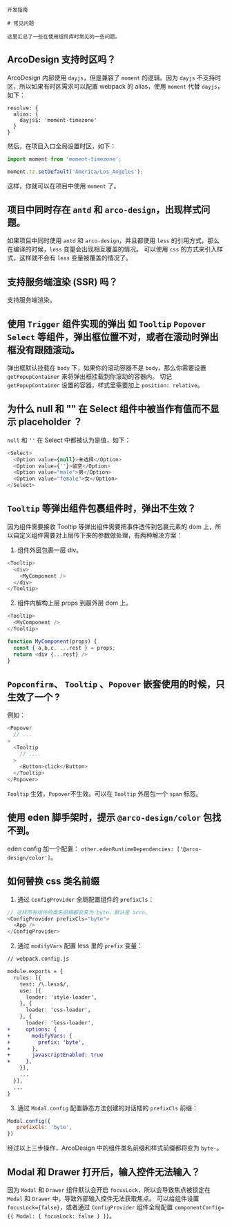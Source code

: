 `````
开发指南

# 常见问题

这里汇总了一些在使用组件库时常见的一些问题。
`````

## ArcoDesign 支持时区吗？

ArcoDesign 内部使用 `dayjs`，但是兼容了 `moment` 的逻辑。因为 `dayjs` 不支持时区，所以如果有时区需求可以配置 webpack 的 alias，使用 `moment` 代替 `dayjs`，如下：

```
resolve: {
  alias: {
    dayjs$: 'moment-timezone'
  }
}
```

然后，在项目入口全局设置时区，如下：

```js
import moment from 'moment-timezone';

moment.tz.setDefault('America/Los_Angeles');
```

这样，你就可以在项目中使用 `moment` 了。

## 项目中同时存在 `antd` 和 `arco-design`，出现样式问题。

如果项目中同时使用 `antd` 和 `arco-design`，并且都使用 `less` 的引用方式，那么在编译的时候，`less` 变量会出现相互覆盖的情况。
可以使用 `css` 的方式来引入样式，这样就不会有 `less` 变量被覆盖的情况了。

## 支持服务端渲染 (SSR) 吗？

支持服务端渲染。

## 使用 `Trigger` 组件实现的弹出 如 `Tooltip` `Popover` `Select` 等组件，弹出框位置不对，或者在滚动时弹出框没有跟随滚动。

弹出框默认挂载在 `body` 下，如果你的滚动容器不是 `body`，那么你需要设置 `getPopupContainer` 来将弹出框挂载到你滚动的容器内。
切记 `getPopupContainer` 设置的容器，样式里需要加上 `position: relative`。

## 为什么 null 和 "" 在 Select 组件中被当作有值而不显示 placeholder ？

`null` 和 `''` 在 Select 中都被认为是值，如下：

```js
<Select>
  <Option value={null}>未选择</Option>
  <Option value={''}>留空</Option>
  <Option value="male">男</Option>
  <Option value="female">女</Option>
</Select>
```

## `Tooltip` 等弹出组件包裹组件时，弹出不生效？

因为组件需要接收 Tooltip 等弹出组件需要把事件透传到包裹元素的 dom 上，所以自定义组件需要对上层传下来的参数做处理，有两种解决方案：

1. 组件外层包裹一层 div。

```js
<Tooltip>
  <div>
    <MyComponent />
  </div>
</Tooltip>
```

2. 组件内解构上层 props 到最外层 dom 上。

```js
<Tooltip>
  <MyComponent />
</Tooltip>

function MyComponent(props) {
  const { a,b,c, ...rest } = props;
  return <div {...rest} />
}
```

## `Popconfirm`、 `Tooltip` 、`Popover` 嵌套使用的时候，只生效了一个 ?

例如：
```js
<Popover
  // ...
>
  <Tooltip
    // ....
  >
    <Button>click</Button>
  </Tooltip>
</Popover>
```
`Tooltip` 生效，`Popover`不生效。可以在 `Tooltip` 外层包一个 `span` 标签。

## 使用 eden 脚手架时，提示 `@arco-design/color` 包找不到。

eden config 加一个配置： `other.edenRuntimeDependencies: ['@arco-design/color']`。

## 如何替换 css 类名前缀

1. 通过 `ConfigProvider` 全局配置组件的 `prefixCls`：

```js
// 这样所有组件的类名前缀都会变为 byte，默认是 arco。
<ConfigProvider prefixCls="byte">
  <App />
</ConfigProvider>
```

2. 通过 `modifyVars` 配置 less 里的 `prefix` 变量：

```diff
// webpack.config.js

module.exports = {
  rules: [{
    test: /\.less$/,
    use: [{
      loader: 'style-loader',
    }, {
      loader: 'css-loader',
    }, {
      loader: 'less-loader',
+     options: {
+       modifyVars: {
+         prefix: 'byte',
+       },
+       javascriptEnabled: true
+     },
    }],
    ...
  }],
  ...
}
```

3. 通过 `Modal.config` 配置静态方法创建的对话框的 `prefixCls` 前缀：

```js
Modal.config({
   prefixCls: 'byte',
})
```

经过以上三步操作，ArcoDesign 中的组件类名前缀和样式前缀都将变为 `byte-`。

## Modal 和 Drawer 打开后，输入控件无法输入？

因为 `Modal` 和 `Drawer` 组件默认会开启 `focusLock`，所以会导致焦点被锁定在 `Modal` 和 `Drawer` 中，导致外部输入控件无法获取焦点。
可以给组件设置 `focusLock={false}`，或者通过 `ConfigProvider` 组件全局配置 `componentConfig={{ Modal: { focusLock: false } }}`。
